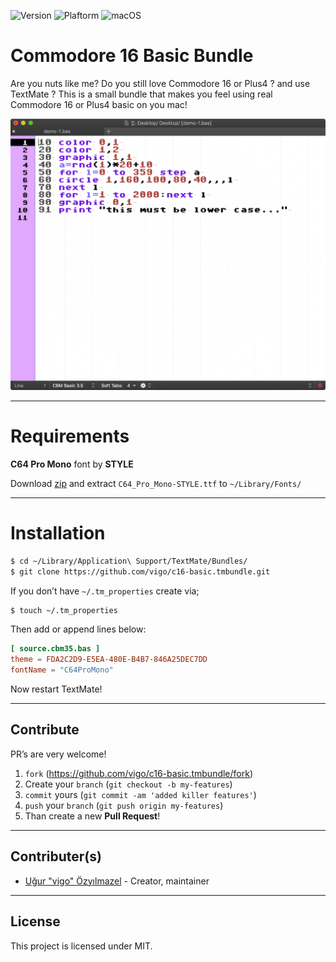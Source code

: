 ![Version](https://img.shields.io/badge/version-0.0.0-orange.svg)
![Plaftorm](https://img.shields.io/badge/platform-TextMate-blue.svg)
![macOS](https://img.shields.io/badge/macos-Catalina-yellow.svg)

# Commodore 16 Basic Bundle

Are you nuts like me? Do you still love Commodore 16 or Plus4 ? and use
TextMate ? This is a small bundle that makes you feel using real Commodore 16
or Plus4 basic on you mac!

![Choose CBM Basic 3.5 as schope](screens/c16-scope.png "Example screenshot")

---

# Requirements

**C64 Pro Mono** font by **STYLE**

Download [zip][font] and extract `C64_Pro_Mono-STYLE.ttf` to `~/Library/Fonts/`

---

# Installation

```bash
$ cd ~/Library/Application\ Support/TextMate/Bundles/
$ git clone https://github.com/vigo/c16-basic.tmbundle.git
```

If you don’t have `~/.tm_properties` create via;

```bash
$ touch ~/.tm_properties
```

Then add or append lines below:

```toml
[ source.cbm35.bas ]
theme = FDA2C2D9-E5EA-480E-B4B7-846A25DEC7DD
fontName = "C64ProMono"
```

Now restart TextMate!

---

## Contribute

PR’s are very welcome!

1. `fork` (https://github.com/vigo/c16-basic.tmbundle/fork)
2. Create your `branch` (`git checkout -b my-features`)
3. `commit` yours (`git commit -am 'added killer features'`)
4. `push` your `branch` (`git push origin my-features`)
5. Than create a new **Pull Request**!

---

## Contributer(s)

* [Uğur "vigo" Özyılmazel][vigo] - Creator, maintainer

***

## License

This project is licensed under MIT.

[vigo]:  https://ugur.ozyilmazel.com "Official Homepage"
[font]: https://style64.org/file/C64_TrueType_v1.2.1-STYLE.zip "C64 Pro Mono font"